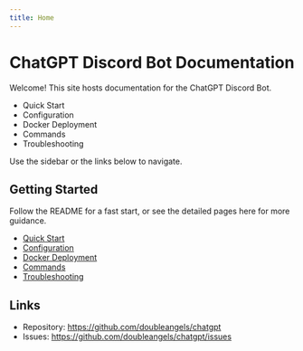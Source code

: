 ```yaml
---
title: Home
---
```


# ChatGPT Discord Bot Documentation

Welcome! This site hosts documentation for the ChatGPT Discord Bot.

- Quick Start
- Configuration
- Docker Deployment
- Commands
- Troubleshooting

Use the sidebar or the links below to navigate.

## Getting Started

Follow the README for a fast start, or see the detailed pages here for more guidance.

- [Quick Start](./quick-start.md)
- [Configuration](./configuration.md)
- [Docker Deployment](./docker.md)
- [Commands](./commands.md)
- [Troubleshooting](./troubleshooting.md)

## Links

- Repository: https://github.com/doubleangels/chatgpt
- Issues: https://github.com/doubleangels/chatgpt/issues

